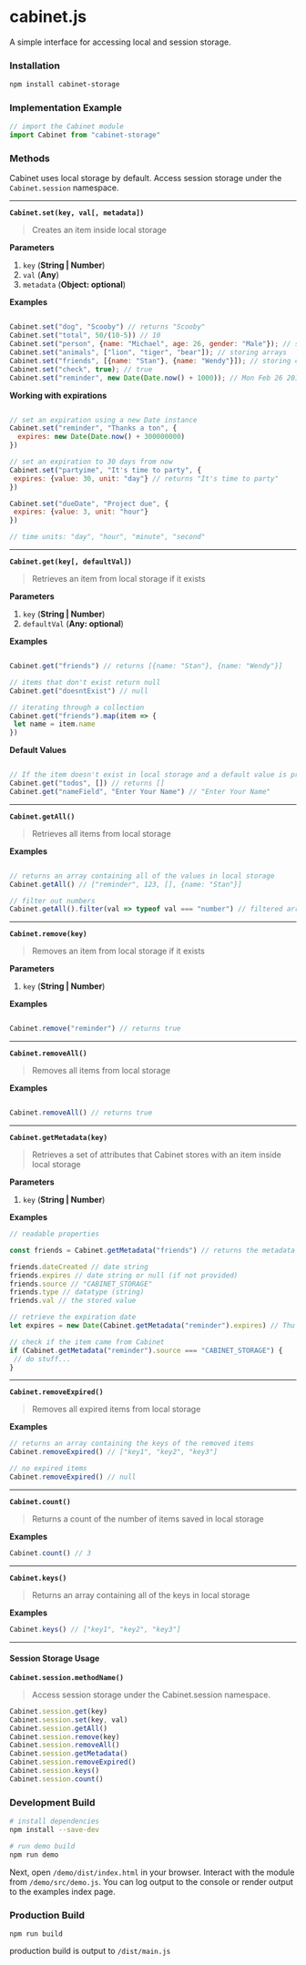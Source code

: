 # cabinet.js
A simple interface for accessing local and session storage.

### Installation
```bash
npm install cabinet-storage
```

### Implementation Example
```js
// import the Cabinet module
import Cabinet from "cabinet-storage"
```

### Methods

Cabinet uses local storage by default. Access session storage under the `Cabinet.session` namespace.

- - -

**```Cabinet.set(key, val[, metadata])```**

> Creates an item inside local storage

**Parameters**
1. `key` (**String | Number**)
2. `val` (**Any**)
3. `metadata` (**Object: optional**)

**Examples**

```js

Cabinet.set("dog", "Scooby") // returns "Scooby"
Cabinet.set("total", 50/(10-5)) // 10
Cabinet.set("person", {name: "Michael", age: 26, gender: "Male"}); // storing objects
Cabinet.set("animals", ["lion", "tiger", "bear"]); // storing arrays
Cabinet.set("friends", [{name: "Stan"}, {name: "Wendy"}]); // storing collection
Cabinet.set("check", true); // true
Cabinet.set("reminder", new Date(Date.now() + 1000)); // Mon Feb 26 2018 21:47:15 GMT-0800 (Pacific Standard Time)

```
**Working with expirations**

```js

// set an expiration using a new Date instance
Cabinet.set("reminder", "Thanks a ton", {
  expires: new Date(Date.now() + 300000000)
})

// set an expiration to 30 days from now
Cabinet.set("partyime", "It's time to party", {
 expires: {value: 30, unit: "day"} // returns "It's time to party"
})

Cabinet.set("dueDate", "Project due", {
 expires: {value: 3, unit: "hour"}
})

// time units: "day", "hour", "minute", "second"

```

- - -

**```Cabinet.get(key[, defaultVal])```**

> Retrieves an item from local storage if it exists

**Parameters**
1. `key` (**String | Number**)
2. `defaultVal` (**Any: optional**)

**Examples**

```js

Cabinet.get("friends") // returns [{name: "Stan"}, {name: "Wendy"}]

// items that don't exist return null
Cabinet.get("doesntExist") // null

// iterating through a collection
Cabinet.get("friends").map(item => {
 let name = item.name
})

```

**Default Values**

```js

// If the item doesn't exist in local storage and a default value is provided, Cabinet will call the set method
Cabinet.get("todos", []) // returns []
Cabinet.get("nameField", "Enter Your Name") // "Enter Your Name"

```

- - -

**```Cabinet.getAll()```**

> Retrieves all items from local storage

**Examples**

```js

// returns an array containing all of the values in local storage
Cabinet.getAll() // ["reminder", 123, [], {name: "Stan"}]

// filter out numbers
Cabinet.getAll().filter(val => typeof val === "number") // filtered array

```

- - -

**```Cabinet.remove(key)```**

> Removes an item from local storage if it exists

**Parameters**
1. `key` (**String | Number**)

**Examples**

```js

Cabinet.remove("reminder") // returns true

```

- - -

**```Cabinet.removeAll()```**

> Removes all items from local storage

**Examples**

```js

Cabinet.removeAll() // returns true

```

- - -

**```Cabinet.getMetadata(key)```**

> Retrieves a set of attributes that Cabinet stores with an item inside local storage

**Parameters**
1. `key` (**String | Number**)

**Examples**

```js
// readable properties

const friends = Cabinet.getMetadata("friends") // returns the metadata object {}

friends.dateCreated // date string
friends.expires // date string or null (if not provided)
friends.source // "CABINET_STORAGE"
friends.type // datatype (string)
friends.val // the stored value

// retrieve the expiration date
let expires = new Date(Cabinet.getMetadata("reminder").expires) // Thu Mar 08 2018 21:40:24 GMT-0800 (Pacific Standard Time)

// check if the item came from Cabinet
if (Cabinet.getMetadata("reminder").source === "CABINET_STORAGE") {
 // do stuff...
}
```

- - -

**```Cabinet.removeExpired()```**

> Removes all expired items from local storage

**Examples**

```js
// returns an array containing the keys of the removed items
Cabinet.removeExpired() // ["key1", "key2", "key3"]

// no expired items
Cabinet.removeExpired() // null
```

- - -

**```Cabinet.count()```**

> Returns a count of the number of items saved in local storage

**Examples**

```js
Cabinet.count() // 3
```

- - -

**```Cabinet.keys()```**

> Returns an array containing all of the keys in local storage

**Examples**

```js
Cabinet.keys() // ["key1", "key2", "key3"]
```

- - -

#### Session Storage Usage

**```Cabinet.session.methodName()```**

> Access session storage under the Cabinet.session namespace.

```js
Cabinet.session.get(key)
Cabinet.session.set(key, val)
Cabinet.session.getAll()
Cabinet.session.remove(key)
Cabinet.session.removeAll()
Cabinet.session.getMetadata()
Cabinet.session.removeExpired()
Cabinet.session.keys()
Cabinet.session.count()
```

### Development Build
```bash
# install dependencies
npm install --save-dev

# run demo build
npm run demo
```
Next, open `/demo/dist/index.html` in your browser.
Interact with the module from `/demo/src/demo.js`.  You can log output to the console or render output to the examples index page.

### Production Build
```
npm run build
```
production build is output to `/dist/main.js`